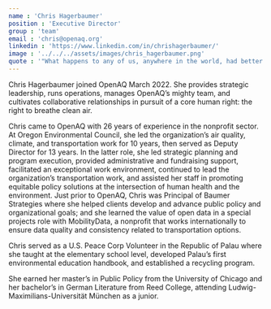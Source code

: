```yaml
---
name : 'Chris Hagerbaumer'
position : 'Executive Director'
group : 'team'
email : 'chris@openaq.org'
linkedin : 'https://www.linkedin.com/in/chrishagerbaumer/'
image : '../../../assets/images/chris_hagerbaumer.png'
quote : '"What happens to any of us, anywhere in the world, had better be the business of all of us." -Mamie Till'
---
```


Chris Hagerbaumer joined OpenAQ March 2022. She provides strategic leadership, runs operations, manages OpenAQ’s mighty team, and cultivates collaborative relationships in pursuit of a core human right: the right to breathe clean air. 

Chris came to OpenAQ with 26 years of experience in the nonprofit sector. At Oregon Environmental Council, she led the organization’s air quality, climate, and transportation work for 10 years, then served as Deputy Director for 13 years. In the latter role, she led strategic planning and program execution, provided administrative and fundraising support, facilitated an exceptional work environment, continued to lead the organization’s transportation work, and assisted her staff in promoting equitable policy solutions at the intersection of human health and the environment. Just prior to OpenAQ, Chris was Principal of Baumer Strategies where she helped clients develop and advance public policy and organizational goals; and she learned the value of open data in a special projects role with MobilityData, a nonprofit that works internationally to ensure data quality and consistency related to transportation options.

Chris served as a U.S. Peace Corp Volunteer in the Republic of Palau where she taught at the elementary school level, developed Palau’s first environmental education handbook, and established a recycling program.  

She earned her master’s in Public Policy from the University of Chicago and her bachelor’s in German Literature from Reed College, attending Ludwig-Maximilians-Universität München as a junior.
